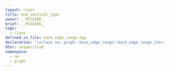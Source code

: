```yaml
---
layout: class
title: end_sentinel_type
owner: __MISSING__
brief: __MISSING__
tags:
  - class
defined_in_file: back_edge_range.hpp
declaration: "\nclass nw::graph::back_edge_range::back_edge_range_iterator::end_sentinel_type;"
dtor: unspecified
namespace:
  - nw
  - graph
---
```


```{index}  end_sentinel_type
```


